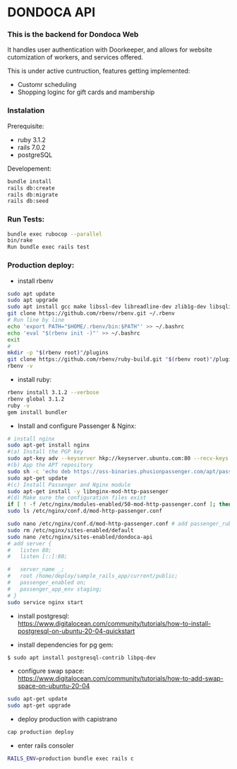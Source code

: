 # DONDOCA API

### This is the backend for Dondoca Web

It handles user authentication with Doorkeeper, and allows for website cutomization of workers, and services offered.

This is under active cuntruction, features getting implemented:

- Customr scheduling
- Shopping loginc for gift cards and mambership

### Instalation

Prerequisite:

- ruby 3.1.2
- rails 7.0.2
- postgreSQL

Developement:

```Bash
bundle install
rails db:create
rails db:migrate
rails db:seed
```

### Run Tests:

```Bash
bundle exec rubocop --parallel
bin/rake
Run bundle exec rails test
```

### Production deploy:

- install rbenv

```Bash
sudo apt update
sudo apt upgrade
sudo apt install gcc make libssl-dev libreadline-dev zlib1g-dev libsqlite3-dev
git clone https://github.com/rbenv/rbenv.git ~/.rbenv
# Run line by line
echo 'export PATH="$HOME/.rbenv/bin:$PATH"' >> ~/.bashrc
echo 'eval "$(rbenv init -)"' >> ~/.bashrc
exit
#
mkdir -p "$(rbenv root)"/plugins
git clone https://github.com/rbenv/ruby-build.git "$(rbenv root)"/plugins/ruby-build
rbenv -v
```

- install ruby:

```Bash
rbenv install 3.1.2 --verbose
rbenv global 3.1.2
ruby -v
gem install bundler
```

- Install and configure Passenger & Nginx:

```Bash
# install nginx
sudo apt-get install nginx
#(a) Install the PGP key
sudo apt-key adv --keyserver hkp://keyserver.ubuntu.com:80 --recv-keys 561F9B9CAC40B2F7
#(b) App the APT repository
sudo sh -c 'echo deb https://oss-binaries.phusionpassenger.com/apt/passenger bionic main > /etc/apt/sources.list.d/passenger.list'
sudo apt-get update
#(c) Install Passenger and Nginx module
sudo apt-get install -y libnginx-mod-http-passenger
#(d) Make sure the configuration files exist
if [ ! -f /etc/nginx/modules-enabled/50-mod-http-passenger.conf ]; then sudo ln -s /usr/share/nginx/modules-available/mod-http-passenger.load /etc/nginx/modules-enabled/50-mod-http-passenger.conf ; fi
sudo ls /etc/nginx/conf.d/mod-http-passenger.conf

sudo nano /etc/nginx/conf.d/mod-http-passenger.conf # add passenger_ruby /home/deploy/.rbenv/shims/ruby;
sudo rm /etc/nginx/sites-enabled/default
sudo nano /etc/nginx/sites-enabled/dondoca-api
# add server {
#   listen 80;
#   listen [::]:80;

#   server_name _;
#   root /home/deploy/sample_rails_app/current/public;
#   passenger_enabled on;
#   passenger_app_env staging;
# }
sudo service nginx start
```

- install postgresql:
  https://www.digitalocean.com/community/tutorials/how-to-install-postgresql-on-ubuntu-20-04-quickstart

- install dependencies for pg gem:

```bash
$ sudo apt install postgresql-contrib libpq-dev
```

- configure swap space:
  https://www.digitalocean.com/community/tutorials/how-to-add-swap-space-on-ubuntu-20-04

```Bash
sudo apt-get update
sudo apt-get upgrade
```

- deploy production with capistrano

```bash
cap production deploy
```

- enter rails consoler

```bash
RAILS_ENV=production bundle exec rails c
```
